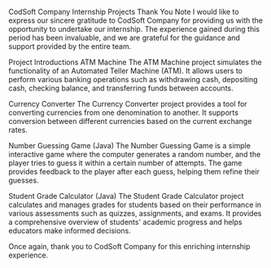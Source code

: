 CodSoft Company Internship Projects
Thank You Note
I would like to express our sincere gratitude to CodSoft Company for providing us with the opportunity to undertake our internship. The experience gained during this period has been invaluable, and we are grateful for the guidance and support provided by the entire team.

Project Introductions
ATM Machine
The ATM Machine project simulates the functionality of an Automated Teller Machine (ATM). It allows users to perform various banking operations such as withdrawing cash, depositing cash, checking balance, and transferring funds between accounts.

Currency Converter
The Currency Converter project provides a tool for converting currencies from one denomination to another. It supports conversion between different currencies based on the current exchange rates.

Number Guessing Game (Java)
The Number Guessing Game is a simple interactive game where the computer generates a random number, and the player tries to guess it within a certain number of attempts. The game provides feedback to the player after each guess, helping them refine their guesses.

Student Grade Calculator (Java)
The Student Grade Calculator project calculates and manages grades for students based on their performance in various assessments such as quizzes, assignments, and exams. It provides a comprehensive overview of students' academic progress and helps educators make informed decisions.

Once again, thank you to CodSoft Company for this enriching internship experience.
